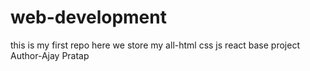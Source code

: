 # web-development
this is my first repo here we store my all-html css js react base project
<br>
Author-Ajay Pratap 

